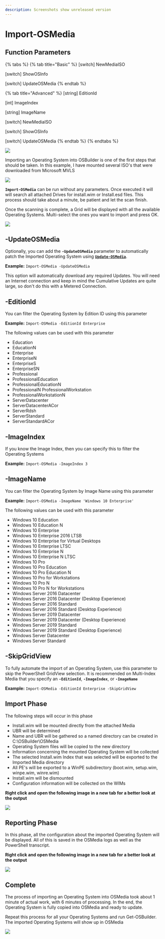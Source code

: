 ```yaml
---
description: Screenshots show unreleased version
---
```


# Import-OSMedia

## Function Parameters

{% tabs %}
{% tab title="Basic" %}
\[switch\] NewMediaISO

\[switch\] ShowOSInfo

\[switch\] UpdateOSMedia
{% endtab %}

{% tab title="Advanced" %}
\[string\] EditionId

\[int\] ImageIndex

\[string\] ImageName

\[switch\] NewMediaISO

\[switch\] ShowOSInfo

\[switch\] UpdateOSMedia
{% endtab %}
{% endtabs %}









![](../../../.gitbook/assets/2018-10-25_2-16-45.png)

Importing an Operating System into OSBuilder is one of the first steps that should be taken.  In this example, I have mounted several ISO's that were downloaded from Microsoft MVLS

![](../../../.gitbook/assets/2018-10-25_2-03-00.png)

**`Import-OSMedia`** can be run without any parameters.  Once executed it will will search all attached Drives for install.wim or Install.esd files.  This process should take about a minute, be patient and let the scan finish.

Once the scanning is complete, a Grid will be displayed with all the available Operating Systems. Multi-select the ones you want to import and press OK.

![](../../../.gitbook/assets/2018-10-25_2-00-14.png)

## -UpdateOSMedia

Optionally, you can add the **`-UpdateOSMedia`** parameter to automatically patch the Imported Operating System using [**`Update-OSMedia`**](../update-osmedia/).  

**Example:**  `Import-OSMedia -UpdateOSMedia`

This option will automatically download any required Updates.  You will need an Internet connection and keep in mind the Cumulative Updates are quite large, so don't do this with a Metered Connection.

## -EditionId

You can filter the Operating System by Edition ID using this parameter

**Example:**  `Import-OSMedia -EditionId Enterprise`

The following values can be used with this parameter

* Education
* EducationN
* Enterprise
* EnterpriseN
* EnterpriseS
* EnterpriseSN
* Professional
* ProfessionalEducation
* ProfessionalEducationN
* ProfessionalN ProfessionalWorkstation
* ProfessionalWorkstationN
* ServerDatacenter
* ServerDatacenterACor
* ServerRdsh
* ServerStandard
* ServerStandardACor

## -ImageIndex

If you know the Image Index, then you can specify this to filter the Operating Systems

**Example:**  `Import-OSMedia -ImageIndex 3`

## -ImageName

You can filter the Operating System by Image Name using this parameter

**Example:**  `Import-OSMedia -ImageName 'Windows 10 Enterprise'`

The following values can be used with this parameter

* Windows 10 Education
* Windows 10 Education N
* Windows 10 Enterprise
* Windows 10 Enterprise 2016 LTSB
* Windows 10 Enterprise for Virtual Desktops
* Windows 10 Enterprise LTSC
* Windows 10 Enterprise N
* Windows 10 Enterprise N LTSC
* Windows 10 Pro
* Windows 10 Pro Education
* Windows 10 Pro Education N
* Windows 10 Pro for Workstations
* Windows 10 Pro N
* Windows 10 Pro N for Workstations
* Windows Server 2016 Datacenter
* Windows Server 2016 Datacenter \(Desktop Experience\)
* Windows Server 2016 Standard
* Windows Server 2016 Standard \(Desktop Experience\)
* Windows Server 2019 Datacenter
* Windows Server 2019 Datacenter \(Desktop Experience\)
* Windows Server 2019 Standard
* Windows Server 2019 Standard \(Desktop Experience\)
* Windows Server Datacenter
* Windows Server Standard

## -SkipGridView

To fully automate the import of an Operating System, use this parameter to skip the PowerShell GridView selection.  It is recommended on Multi-Index Media that you specify an **`-EditionId`**, **`-ImageIndex`**,  or **`-ImageName`**

**Example:**  `Import-OSMedia -EditionId Enterprise -SkipGridView`

## Import Phase

The following steps will occur in this phase

* Install.wim will be mounted directly from the attached Media
* UBR will be determined
* Name and UBR will be gathered so a named directory can be created in C:\OSBuilder\OSMedia
* Operating System files will be copied to the new directory
* Information concerning the mounted Operating System will be collected
* The selected Install.wim Index that was selected will be exported to the Imported Media directory
* All PE's will be exported to a WinPE subdirectory \(boot.wim, setup.wim, winpe.wim, winre.wim\)
* Install.wim will be dismounted
* Configuration information will be collected on the WIMs

**Right click and open the following image in a new tab for a better look at the output**

![](../../../.gitbook/assets/import-osmedia-importing.png)

## Reporting Phase

In this phase, all the configuration about the imported Operating System will be displayed. All of this is saved in the OSMedia logs as well as the PowerShell transcript.

**Right click and open the following image in a new tab for a better look at the output**

![](../../../.gitbook/assets/import-osmedia-reporting.png)

## Complete

The process of importing an Operating System into OSMedia took about 1 minute of actual work, with 6 minutes of processing. In the end, the Operating System is fully copied into OSMedia and ready to update.

Repeat this process for all your Operating Systems and run Get-OSBuilder. The imported Operating Systems will show up in OSMedia

![](../../../.gitbook/assets/2018-07-19_23-43-19.png)

